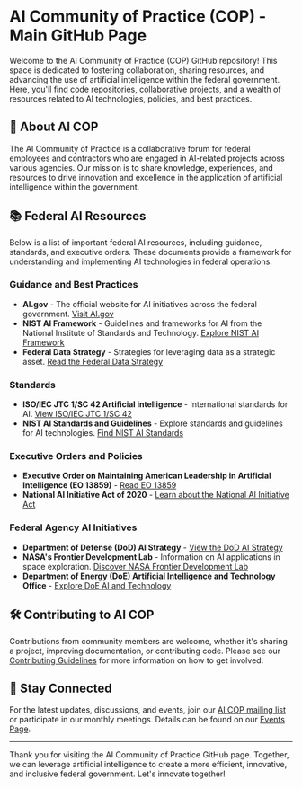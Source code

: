 # AI Community of Practice (COP) - Main GitHub Page

Welcome to the AI Community of Practice (COP) GitHub repository! This space is dedicated to fostering collaboration, sharing resources, and advancing the use of artificial intelligence within the federal government. Here, you'll find code repositories, collaborative projects, and a wealth of resources related to AI technologies, policies, and best practices.

## 🌟 About AI COP

The AI Community of Practice is a collaborative forum for federal employees and contractors who are engaged in AI-related projects across various agencies. Our mission is to share knowledge, experiences, and resources to drive innovation and excellence in the application of artificial intelligence within the government.

## 📚 Federal AI Resources

Below is a list of important federal AI resources, including guidance, standards, and executive orders. These documents provide a framework for understanding and implementing AI technologies in federal operations.

### Guidance and Best Practices
- **AI.gov** - The official website for AI initiatives across the federal government. [Visit AI.gov](https://www.ai.gov/)
- **NIST AI Framework** - Guidelines and frameworks for AI from the National Institute of Standards and Technology. [Explore NIST AI Framework](https://www.nist.gov/ai)
- **Federal Data Strategy** - Strategies for leveraging data as a strategic asset. [Read the Federal Data Strategy](https://strategy.data.gov/)

### Standards
- **ISO/IEC JTC 1/SC 42 Artificial intelligence** - International standards for AI. [View ISO/IEC JTC 1/SC 42](https://www.iso.org/committee/6794475.html)
- **NIST AI Standards and Guidelines** - Explore standards and guidelines for AI technologies. [Find NIST AI Standards](https://www.nist.gov/topics/artificial-intelligence/standards-and-guidelines)

### Executive Orders and Policies
- **Executive Order on Maintaining American Leadership in Artificial Intelligence (EO 13859)** - [Read EO 13859](https://www.federalregister.gov/documents/2019/02/14/2019-02544/maintaining-american-leadership-in-artificial-intelligence)
- **National AI Initiative Act of 2020** - [Learn about the National AI Initiative Act](https://www.congress.gov/bill/116th-congress/house-bill/6216/text)

### Federal Agency AI Initiatives
- **Department of Defense (DoD) AI Strategy** - [View the DoD AI Strategy](https://www.ai.mil/docs/Summary_of_the_2018_DoD_AI_Strategy.pdf)
- **NASA's Frontier Development Lab** - Information on AI applications in space exploration. [Discover NASA Frontier Development Lab](https://frontierdevelopmentlab.org/)
- **Department of Energy (DoE) Artificial Intelligence and Technology Office** - [Explore DoE AI and Technology](https://www.energy.gov/aito/artificial-intelligence-and-technology-office)

## 🛠️ Contributing to AI COP

Contributions from community members are welcome, whether it's sharing a project, improving documentation, or contributing code. Please see our [Contributing Guidelines](CONTRIBUTING.md) for more information on how to get involved.

## 📢 Stay Connected

For the latest updates, discussions, and events, join our [AI COP mailing list](mailto:ai-cop@listserv.gov) or participate in our monthly meetings. Details can be found on our [Events Page](EVENTS.md).

---

Thank you for visiting the AI Community of Practice GitHub page. Together, we can leverage artificial intelligence to create a more efficient, innovative, and inclusive federal government. Let's innovate together!
